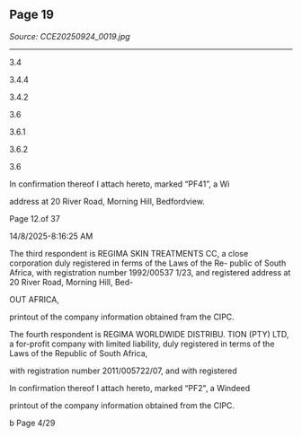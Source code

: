 ## Page 19

*Source: CCE20250924_0019.jpg*

---

3.4

3.4.4

3.4.2

3.6

3.6.1

3.6.2

3.6

In confirmation thereof I attach hereto, marked “PF41”, a Wi

address at 20 River Road, Morning Hill, Bedfordview.

Page 12.of 37

14/8/2025-8:16:25 AM

The third respondent is REGIMA SKIN TREATMENTS CC, a
close corporation duly registered in ferms of the Laws of the Re-
public of South Africa, with registration number 1992/00537 1/23,
and registered address at 20 River Road, Morning Hill, Bed-

OUT AFRICA,

printout of the company information obtained fram the CIPC.

The fourth respondent is REGIMA WORLDWIDE DISTRIBU.
TION (PTY) LTD, a for-profit company with limited liability, duly
registered in terms of the Laws of the Republic of South Africa,

with registration number 2011/005722/07, and with registered

In confirmation thereof I attach hereto, marked “PF2", a Windeed

printout of the company information obtained from the CIPC.

b Page 4/29
